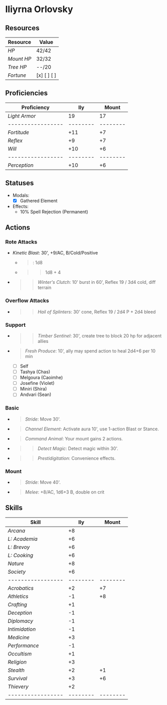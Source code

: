 # Iliyrna Orlovsky

## Resources
| **Resource** |  Value       |
|--------------|--------------|
| *HP*         |  42/42       |
| *Mount HP*   |  32/32       |
| *Tree HP*    |  --/20       |
| *Fortune*    |  [x] [ ] [ ] |

## Proficiencies
| **Proficiency** |  Ily   |  Mount |
|-----------------|--------|--------|
| *Light Armor*   |  19    |  17    |
|-----------------|--------|--------|
| *Fortitude*     |  +11   |  +7    |
| *Reflex*        |  +9    |  +7    |
| *Will*          |  +10   |  +6    |
|-----------------|--------|--------|
| *Perception*    |  +10   |  +6    |

## Statuses
- Modals:
  - [x] Gathered Element
- Effects:
  - 10% Spell Rejection (Permanent)

## Actions
### Rote Attacks
- *Kinetic Blast*: 30', +9/AC, B/Cold/Positive
  - >: 1d8
  - >> 1d8 + 4
- >> *Winter's Clutch*: 10' burst in 60', Reflex 19 / 3d4 cold, diff terrain

### Overflow Attacks
- >> *Hail of Splinters*: 30' cone, Reflex 19 / 2d4 P + 2d4 bleed

### Support
- >> *Timber Sentinel*: 30', create tree to block 20 hp for adjacent allies
- > *Fresh Produce*: 10', ally may spend action to heal 2d4+6 per 10 min
  - [ ] Self
  - [ ] Tashya (Chas)
  - [ ] Melgoura (Caoimhe)
  - [ ] Josefine (Violet)
  - [ ] Miniri (Shira)
  - [ ] Andvari (Sean)

### Basic
- > *Stride*: Move 30'.
- > *Channel Element*: Activate aura 10', use 1-action Blast or Stance.
- > *Command Animal*: Your mount gains 2 actions.
- >> *Detect Magic*: Detect magic within 30'.
- >> *Prestidigitation*: Convenience effects.

### Mount
- > *Stride*: Move 40'.
- > *Melee*: +8/AC, 1d6+3 B, double on crit

## Skills
| **Skill**       |  Ily   |  Mount |
|-----------------|--------|--------|
| *Arcana*        |  +8    |        |
| *L: Academia*   |  +6    |        |
| *L: Brevoy*     |  +6    |        |
| *L: Cooking*    |  +6    |        |
| *Nature*        |  +8    |        |
| *Society*       |  +6    |        |
|-----------------|--------|--------|
| *Acrobatics*    |  +2    |  +7    |
| *Athletics*     |  -1    |  +8    |
| *Crafting*      |  +1    |        |
| *Deception*     |  -1    |        |
| *Diplomacy*     |  -1    |        |
| *Intimidation*  |  -1    |        |
| *Medicine*      |  +3    |        |
| *Performance*   |  -1    |        |
| *Occultism*     |  +1    |        |
| *Religion*      |  +3    |        |
| *Stealth*       |  +2    |  +1    |
| *Survival*      |  +3    |  +6    |
| *Thievery*      |  +2    |        |
|-----------------|--------|--------|